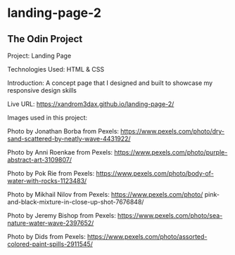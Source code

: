 # landing-page-2

## The Odin Project

Project: Landing Page

Technologies Used: HTML & CSS

Introduction: A concept page that I designed and built to showcase my responsive design skills

Live URL: https://xandrom3dax.github.io/landing-page-2/

Images used in this project:

Photo by Jonathan Borba from Pexels: https://www.pexels.com/photo/dry-sand-scattered-by-neatly-wave-4431922/

Photo by Anni Roenkae from Pexels: https://www.pexels.com/photo/purple-abstract-art-3109807/

Photo by Pok Rie from Pexels: https://www.pexels.com/photo/body-of-water-with-rocks-1123483/

Photo by Mikhail Nilov from Pexels: https://www.pexels.com/photo/
pink-and-black-mixture-in-close-up-shot-7676848/

Photo by Jeremy Bishop from Pexels: https://www.pexels.com/photo/sea-nature-water-wave-2397652/

Photo by Dids from Pexels: https://www.pexels.com/photo/assorted-colored-paint-spills-2911545/
